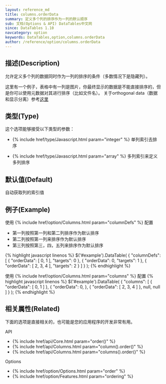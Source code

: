 ```yaml
---
layout: reference_md
title: columns.orderData
summary: 定义多个列的排序作为一列的默认顺序
sub: 文档(Options & API) DataTables中文网
since: DataTables 1.10
navcategory: option
keywords: DataTables,option,columns.orderData
author: /reference/option/columns.orderData
---
```


## 描述(Description)
允许定义多个列的数据同时作为一列的排序的条件（多数情况下是隐藏列）。

这里有一个例子，表格中有一列是图片，你最终显示的数据是不能直接排序的，但是你可以使用元数据对其进行排序（比如文件名）。
关于orthogonal data（数据和显示分离）参考[这里](https://datatables.net/manual/data/orthogonal-data)

## 类型(Type)
这个选项能够接受以下类型的参数：

- {% include href/type/Javascript.html param="integer" %}
单列索引去排序

- {% include href/type/Javascript.html param="array" %}
多列索引来定义多列排序

## 默认值(Default)
自动获取列的索引值


## 例子(Example)
使用 {% include href/option/Columns.html param="columnDefs" %} 配置


- 第一列按照第一列和第二列排序作为默认排序
- 第二列按照第一列来排序作为默认排序
- 第三列按照第三，四，五列来排序作为默认排序

{% highlight javascript linenos %}
$('#example').DataTable( {
    "columnDefs": [
          { "orderData": [ 0, 1 ],    "targets": 0 },
          { "orderData": 0,           "targets": 1 },
          { "orderData": [ 2, 3, 4 ], "targets": 2 }
        ]
} );
{% endhighlight %}

使用 {% include href/option/Columns.html param="columns" %} 配置
{% highlight javascript linenos %}
$('#example').DataTable( {
      "columns": [
         { "orderData": [ 0, 1 ] },
         { "orderData": 0, },
         { "orderData": [ 2, 3, 4 ] },
         null,
         null
       ]
} );
{% endhighlight %}

## 相关属性(Related)
下面的选项是直接相关的，也可能是您的应用程序的开发非常有用。

API

- {% include href/api/Core.html param="order()" %}
- {% include href/api/Columns.html param="column().order()" %}
- {% include href/api/Columns.html param="columns().order()" %}

Options

- {% include href/option/Options.html param="order" %}
- {% include href/option/Features.html param="ordering" %}



